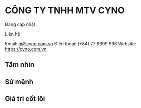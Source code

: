 # CÔNG TY TNHH MTV CYNO
Đang cập nhật

Liên hệ

Email: hi@cyno.com.vn
Điện thoại: (+84) 77 9699 996
Website: https://cyno.com.vn

## Tầm nhìn ##
## Sứ mệnh ##
## Giá trị cốt lõi ##
